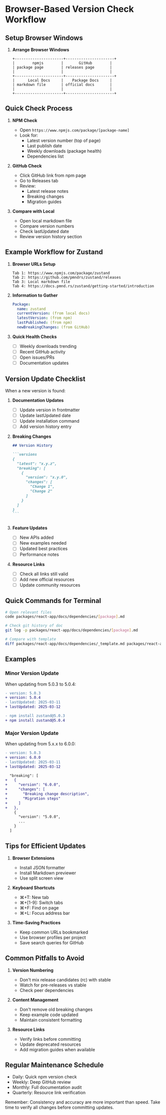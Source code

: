 # Browser-Based Version Check Workflow

## Setup Browser Windows

1. **Arrange Browser Windows**
   ```
   +----------------------+----------------------+
   |        npmjs        |       GitHub        |
   | package page        | releases page       |
   |                     |                     |
   +----------------------+----------------------+
   |      Local Docs     |    Package Docs     |
   | markdown file       | official docs       |
   |                     |                     |
   +----------------------+----------------------+
   ```

## Quick Check Process

1. **NPM Check**

   - Open `https://www.npmjs.com/package/[package-name]`
   - Look for:
     - Latest version number (top of page)
     - Last publish date
     - Weekly downloads (package health)
     - Dependencies list

2. **GitHub Check**

   - Click GitHub link from npm page
   - Go to Releases tab
   - Review:
     - Latest release notes
     - Breaking changes
     - Migration guides

3. **Compare with Local**
   - Open local markdown file
   - Compare version numbers
   - Check lastUpdated date
   - Review version history section

## Example Workflow for Zustand

1. **Browser URLs Setup**

   ```
   Tab 1: https://www.npmjs.com/package/zustand
   Tab 2: https://github.com/pmndrs/zustand/releases
   Tab 3: Local markdown file
   Tab 4: https://docs.pmnd.rs/zustand/getting-started/introduction
   ```

2. **Information to Gather**

   ```yaml
   Package:
     name: zustand
     currentVersion: (from local docs)
     latestVersion: (from npm)
     lastPublished: (from npm)
     newBreakingChanges: (from GitHub)
   ```

3. **Quick Health Checks**
   - [ ] Weekly downloads trending
   - [ ] Recent GitHub activity
   - [ ] Open issues/PRs
   - [ ] Documentation updates

## Version Update Checklist

When a new version is found:

1. **Documentation Updates**

   - [ ] Update version in frontmatter
   - [ ] Update lastUpdated date
   - [ ] Update installation command
   - [ ] Add version history entry

2. **Breaking Changes**

   ````markdown
   ## Version History

   ```versions
   {
     "latest": "x.y.z",
     "breaking": [
       {
         "version": "x.y.0",
         "changes": [
           "Change 1",
           "Change 2"
         ]
       }
     ]
   }
   ```
   ````

   ```

   ```

3. **Feature Updates**

   - [ ] New APIs added
   - [ ] New examples needed
   - [ ] Updated best practices
   - [ ] Performance notes

4. **Resource Links**
   - [ ] Check all links still valid
   - [ ] Add new official resources
   - [ ] Update community resources

## Quick Commands for Terminal

```bash
# Open relevant files
code packages/react-app/docs/dependencies/[package].md

# Check git history of doc
git log -p packages/react-app/docs/dependencies/[package].md

# Compare with template
diff packages/react-app/docs/dependencies/_template.md packages/react-app/docs/dependencies/[package].md
```

## Examples

### Minor Version Update

When updating from 5.0.3 to 5.0.4:

```diff
- version: 5.0.3
+ version: 5.0.4
- lastUpdated: 2025-03-11
+ lastUpdated: 2025-03-12

- npm install zustand@5.0.3
+ npm install zustand@5.0.4
```

### Major Version Update

When updating from 5.x.x to 6.0.0:

```diff
- version: 5.0.3
+ version: 6.0.0
- lastUpdated: 2025-03-11
+ lastUpdated: 2025-03-12

  "breaking": [
+   {
+     "version": "6.0.0",
+     "changes": [
+       "Breaking change description",
+       "Migration steps"
+     ]
+   },
    {
      "version": "5.0.0",
      ...
    }
  ]
```

## Tips for Efficient Updates

1. **Browser Extensions**

   - Install JSON formatter
   - Install Markdown previewer
   - Use split screen view

2. **Keyboard Shortcuts**

   - ⌘+T: New tab
   - ⌘+[1-9]: Switch tabs
   - ⌘+F: Find on page
   - ⌘+L: Focus address bar

3. **Time-Saving Practices**
   - Keep common URLs bookmarked
   - Use browser profiles per project
   - Save search queries for GitHub

## Common Pitfalls to Avoid

1. **Version Numbering**

   - Don't mix release candidates (rc) with stable
   - Watch for pre-releases vs stable
   - Check peer dependencies

2. **Content Management**

   - Don't remove old breaking changes
   - Keep example code updated
   - Maintain consistent formatting

3. **Resource Links**
   - Verify links before committing
   - Update deprecated resources
   - Add migration guides when available

## Regular Maintenance Schedule

- Daily: Quick npm version check
- Weekly: Deep GitHub review
- Monthly: Full documentation audit
- Quarterly: Resource link verification

Remember: Consistency and accuracy are more important than speed. Take time to verify all changes before committing updates.
